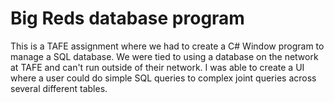 # Big Reds database program

This is a TAFE assignment where we had to create a C# Window program to manage a SQL database.
We were tied to using a database on the network at TAFE and can't run outside of their network. 
I was able to create a UI where a user could do simple SQL queries to complex joint queries across several different tables. 
